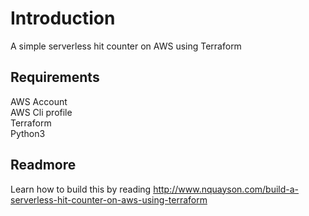 # Introduction  
A simple serverless hit counter on AWS using Terraform

## Requirements  
AWS Account  
AWS Cli profile  
Terraform  
Python3  

## Readmore  
Learn how to build this by reading http://www.nquayson.com/build-a-serverless-hit-counter-on-aws-using-terraform
